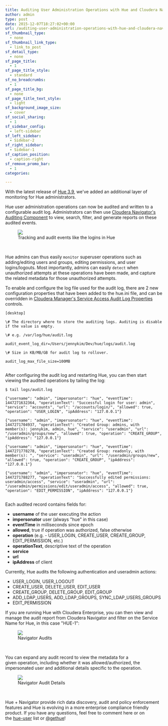 ```yaml
---
title: Auditing User Administration Operations with Hue and Cloudera Navigator
author: admin
type: post
date: 2015-12-07T18:27:02+00:00
url: /auditing-user-administration-operations-with-hue-and-cloudera-navigator-2/
sf_thumbnail_type:
  - none
sf_thumbnail_link_type:
  - link_to_post
sf_detail_type:
  - none
sf_page_title:
  - 1
sf_page_title_style:
  - standard
sf_no_breadcrumbs:
  - 1
sf_page_title_bg:
  - none
sf_page_title_text_style:
  - light
sf_background_image_size:
  - cover
sf_social_sharing:
  - 1
sf_sidebar_config:
  - left-sidebar
sf_left_sidebar:
  - Sidebar-2
sf_right_sidebar:
  - Sidebar-1
sf_caption_position:
  - caption-right
sf_remove_promo_bar:
  - 1
categories:

---
```

With the latest release of [Hue 3.9][1], we've added an additional layer of monitoring for Hue administrators.

Hue user administration operations can now be audited and written to a configurable audit log. Administrators can then use [Cloudera Navigator's Auditing Component][2] to view, search, filter, and generate reports on these audited events.

<figure><a href="https://cdn.gethue.com/uploads/2015/12/Navigator-blog-post-diagram.png"><img src="https://cdn.gethue.com/uploads/2015/12/Navigator-blog-post-diagram.png" /></a><figcaption>Tracking and audit events like the logins in Hue</figcaption></figure>

&nbsp;

Hue admins can thus easily `monitor` superuser operations such as adding/editing users and groups, editing permissions, and user logins/logouts. Most importantly, admins can easily `detect` when unauthorized attempts at these operations have been made, and capture the related metadata for those unauthorized attempts.

To enable and configure the log file used for the audit log, there are 2 new configuration properties that have been added to the hue.ini file, and can be overridden in [Cloudera Manager's Service Access Audit Log Properties][4] controls.

<pre><code class="bash">[desktop]

\# The directory where to store the auditing logs. Auditing is disable if the value is empty.

\# e.g. /var/log/hue/audit.log

audit_event_log_dir=/Users/jennykim/Dev/hue/logs/audit.log

\# Size in KB/MB/GB for audit log to rollover.

audit_log_max_file_size=100MB

</code></pre>

After configuring the audit log and restarting Hue, you can then start viewing the audited operations by tailing the log:

<pre><code class="bash">$ tail logs/audit.log

{"username": "admin", "impersonator": "hue", "eventTime": 1447271632364, "operationText": "Successful login for user: admin", "service": "accounts", "url": "/accounts/login/", "allowed": true, "operation": "USER_LOGIN", "ipAddress": "127.0.0.1"}

{"username": "admin", "impersonator": "hue", "eventTime": 1447271704937, "operationText": "Created Group: admins, with member(s): jennykim, admin, hue", "service": "useradmin", "url": "/useradmin/groups/new", "allowed": true, "operation": "CREATE_GROUP", "ipAddress": "127.0.0.1"}

{"username": "admin", "impersonator": "hue", "eventTime": 1447271778278, "operationText": "Created Group: readonly, with member(s): ", "service": "useradmin", "url": "/useradmin/groups/new", "allowed": true, "operation": "CREATE_GROUP", "ipAddress": "127.0.0.1"}

{"username": "admin", "impersonator": "hue", "eventTime": 1447271788277, "operationText": "Successfully edited permissions: useradmin/access", "service": "useradmin", "url": "/useradmin/permissions/edit/useradmin/access", "allowed": true, "operation": "EDIT_PERMISSION", "ipAddress": "127.0.0.1"}

</code></pre>

Each audited record contains fields for:

  * **username** of the user executing the action
  * **impersonator** user (always "hue" in this case)
  * **eventTime** in milliseconds since epoch
  * **allowed**, true if operation was authorized, false otherwise
  * **operation** (e.g. - USER_LOGIN, CREATE_USER, CREATE_GROUP, EDIT_PERMISSION, etc.)
  * **operationText**, descriptive text of the operation
  * **service**
  * **url**
  * **ipAddress** of client

Currently, Hue audits the following authentication and useradmin actions:

  * USER_LOGIN, USER_LOGOUT
  * CREATE_USER, DELETE_USER, EDIT_USER
  * CREATE_GROUP, DELETE_GROUP, EDIT_GROUP
  * ADD_LDAP_USERS, ADD_LDAP_GROUPS, SYNC_LDAP_USERS_GROUPS
  * EDIT_PERMISSION

If you are running Hue with Cloudera Enterprise, you can then view and manage the audit report from Cloudera Navigator and filter on the Service Name for Hue, in this case "HUE-1":

<figure><a href="https://cdn.gethue.com/uploads/2015/12/navigator1-1024x361.png"><img src="https://cdn.gethue.com/uploads/2015/12/navigator1-1024x361.png" /></a><figcaption>Navigator Audits</figcaption></figure>

&nbsp;

You can expand any audit record to view the metadata for a given operation, including whether it was allowed/authorized, the impersonated user and additional details specific to the operation.

<figure><a href="https://cdn.gethue.com/uploads/2015/12/navigator_expand_details-e1449474038525-1024x283.png"><img src="https://cdn.gethue.com/uploads/2015/12/navigator_expand_details-e1449474038525-1024x283.png" /></a><figcaption>Navigator Audit Details</figcaption></figure>

&nbsp;

Hue + Navigator provide rich data discovery, audit and policy enforcement features and Hue is evolving in a more enterprise compliance friendly product. If you have any questions, feel free to comment here or on the [hue-user][7] list or [@gethue][8]!

 [1]: https://gethue.com/hue-3-9-with-all-its-improvements-is-out/
 [2]: http://www.cloudera.com/content/www/en-us/documentation/enterprise/latest/topics/cn_iu_audit_arch.html
 [3]: https://cdn.gethue.com/uploads/2015/12/Navigator-blog-post-diagram.png
 [4]: http://www.cloudera.com/content/www/en-us/documentation/enterprise/latest/topics/cn_iu_audit_log.html
 [5]: https://cdn.gethue.com/uploads/2015/12/navigator1.png
 [6]: https://cdn.gethue.com/uploads/2015/12/navigator_expand_details.png
 [7]: http://groups.google.com/a/cloudera.org/group/hue-user
 [8]: https://twitter.com/gethue
